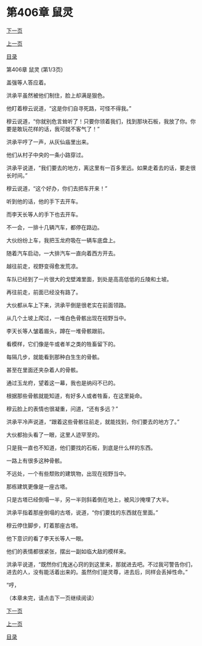 <h1>第406章   鼠灵</h1>
            <div><p><a href="./1216_%E7%AC%AC406%E7%AB%A0_%E9%BC%A0%E7%81%B5.md">下一页</a></p><p><a href="./1214_%E7%AC%AC405%E7%AB%A0_%E9%80%8F%E9%AA%A8%E4%B8%B8.md">上一页</a></p><p><a href="../">目录</a></p></div>
            <div><p>第406章   鼠灵 (第1/3页)</p><p>盖强等人答应着。</p><p>洪承平虽然被他们制住，脸上却满是狠色。</p><p>他盯着穆云说道，“这是你们自寻死路，可怪不得我。”</p><p>穆云说道，“你就别危言耸听了！只要你领着我们，找到那块石板，我放了你。你要是敢玩花样的话，我可就不客气了！”</p><p>洪承平哼了一声，从灰仙庙里出来。</p><p>他们从村子中央的一条小路穿过。</p><p>洪承平说道，“我们要去的地方，离这里有一百多里远。如果走着去的话，要走很长时间。”</p><p>穆云说道，“这个好办，你们去把车开来！”</p><p>听到他的话，他的手下去开车。</p><p>而李天长等人的手下也去开车。</p><p>不一会，一排十几辆汽车，都停在路边。</p><p>大伙纷纷上车，我把玉龙府吸在一辆车底盘上。</p><p>随着汽车启动，一大排汽车一直向着西方开去。</p><p>越往前走，视野变得愈发荒凉。</p><p>车队已经到了一片很大的戈壁滩里面，到处是高高低低的丘陵和土坡。</p><p>再往前走，前面已经没有路了。</p><p>大伙都从车上下来，洪承平倒是很老实在前面领路。</p><p>从几个土坡上爬过，一堆白色骨骸出现在视野当中。</p><p>李天长等人皱着眉头，蹲在一堆骨骸跟前。</p><p>看模样，它们像是牛或者羊之类的牲畜留下的。</p><p>每隔几步，就能看到那种白生生的骨骸。</p><p>甚至在里面还夹杂着人的骨骸。</p><p>通过玉龙府，望着这一幕，我也是纳闷不已的。</p><p>根据那些骨骸就能知道，有好多人或者牲畜，在这里毙命。</p><p>穆云脸上的表情也很凝重，问道，“还有多远？”</p><p>洪承平冷声说道，“跟着这些骨骸往前走，就能找到，你们要去的地方了。”</p><p>大伙都抬头看了一眼，这里人迹罕至的。</p><p>只是我一直也不知道，他们要找的石板，到底是什么样的东西。</p><p>一路上有很多这种骨骸。</p><p>不远处，一个有些颓败的建筑物，出现在视野当中。</p><p>那栋建筑更像是一座古塔。</p><p>只是古塔已经倒塌一半，另一半则斜着倒在地上，被风沙掩埋了大半。</p><p>洪承平指着那座倒塌的古塔，说道，“你们要找的东西就在里面。”</p><p>穆云停住脚步，盯着那座古塔。</p><p>他下意识的看了李天长等人一眼。</p><p>他们的表情都很紧张，摆出一副如临大敌的模样来。</p><p>洪承平说道，“既然你们鬼迷心窍的到这里来，那就进去吧。不过我可警告你们，进去的人，没有能活着出来的。虽然你们是灵尊，进去后，同样会丢掉性命。”</p><p>“哼，</p><p>（本章未完，请点击下一页继续阅读）</p></div>
            <div><p><a href="./1216_%E7%AC%AC406%E7%AB%A0_%E9%BC%A0%E7%81%B5.md">下一页</a></p><p><a href="./1214_%E7%AC%AC405%E7%AB%A0_%E9%80%8F%E9%AA%A8%E4%B8%B8.md">上一页</a></p><p><a href="../">目录</a></p></div>